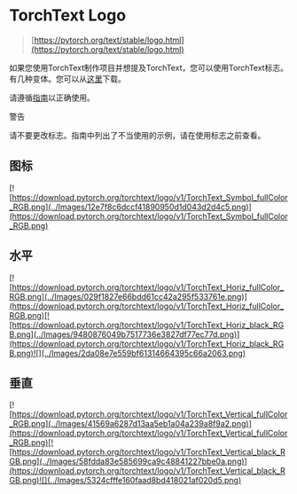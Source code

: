 # TorchText Logo

> [https://pytorch.org/text/stable/logo.html](https://pytorch.org/text/stable/logo.html)

如果您使用TorchText制作项目并想提及TorchText，您可以使用TorchText标志。有几种变体。您可以从[这里](https://download.pytorch.org/torchtext/logo/v1/torchtext-logo.zip)下载。

请遵循[指南](https://download.pytorch.org/torchtext/logo/v1/guidelines.pdf)以正确使用。

警告

请不要更改标志。指南中列出了不当使用的示例，请在使用标志之前查看。

## 图标[](#icon "跳转到此标题的永久链接")

[![https://download.pytorch.org/torchtext/logo/v1/TorchText_Symbol_fullColor_RGB.png](../Images/12e7f8c6dccf41890950d1d043d2d4c5.png)](https://download.pytorch.org/torchtext/logo/v1/TorchText_Symbol_fullColor_RGB.png)

## 水平[](#horizontal "跳转到此标题的永久链接")

[![https://download.pytorch.org/torchtext/logo/v1/TorchText_Horiz_fullColor_RGB.png](../Images/029f1827e66bdd61cc42a295f533761e.png)](https://download.pytorch.org/torchtext/logo/v1/TorchText_Horiz_fullColor_RGB.png)[![https://download.pytorch.org/torchtext/logo/v1/TorchText_Horiz_black_RGB.png](../Images/9480876049b7517736e3827df77ec77d.png)](https://download.pytorch.org/torchtext/logo/v1/TorchText_Horiz_black_RGB.png)![](../Images/2da08e7e559bf61314664395c66a2063.png)

## 垂直[](#vertical "跳转到此标题的永久链接")

[![https://download.pytorch.org/torchtext/logo/v1/TorchText_Vertical_fullColor_RGB.png](../Images/41569a6287d13aa5eb1a04a239a8f9a2.png)](https://download.pytorch.org/torchtext/logo/v1/TorchText_Vertical_fullColor_RGB.png)[![https://download.pytorch.org/torchtext/logo/v1/TorchText_Vertical_black_RGB.png](../Images/58fdda83e585699ca9c48841227bbe0a.png)](https://download.pytorch.org/torchtext/logo/v1/TorchText_Vertical_black_RGB.png)![](../Images/5324cfffe160faad8bd418021af020d5.png)
